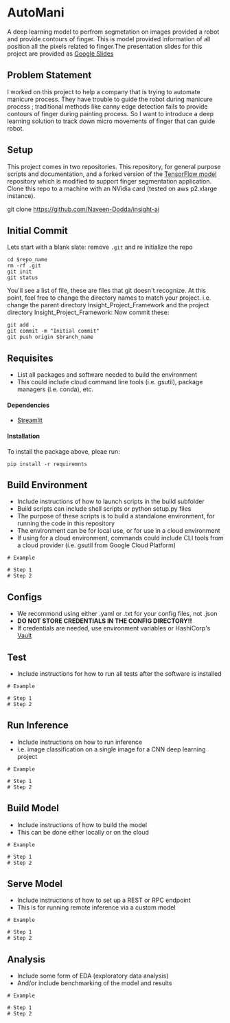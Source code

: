 # AutoMani
A deep learning model to perfrom segmetation on images provided a robot and provide contours of finger. This is model provided information of all position all the pixels related to finger.The presentation slides for this project are provided as [Google Slides](https://drive.google.com/open?id=1fJP-UhYJfN1BGsrhc85v0OSsd_AJIWoYlNtNQ7Ev6mU)

## Problem Statement
I worked on this project to help a company that is trying to automate manicure process. They have trouble to guide the robot during manicure process ; traditional methods like canny edge detection fails to provide contours of finger during painting process. So I want to introduce a deep learning solution to track down micro movements of finger that can guide robot.



## Setup
This project comes in two repositories. This repository, for general purpose scripts and documentation, and a forked version of the [TensorFlow model](https://github.com/Naveen-Dodda/models) repository which is modified to support finger segmentation application. 
Clone this repo to a machine with an NVidia card (tested on aws p2.xlarge instance).

git clone https://github.com/Naveen-Dodda/insight-ai

## Initial Commit
Lets start with a blank slate: remove `.git` and re initialize the repo
```
cd $repo_name
rm -rf .git   
git init   
git status
```  
You'll see a list of file, these are files that git doesn't recognize. At this point, feel free to change the directory names to match your project. i.e. change the parent directory Insight_Project_Framework and the project directory Insight_Project_Framework:
Now commit these:
```
git add .
git commit -m "Initial commit"
git push origin $branch_name
```

## Requisites

- List all packages and software needed to build the environment
- This could include cloud command line tools (i.e. gsutil), package managers (i.e. conda), etc.

#### Dependencies

- [Streamlit](streamlit.io)

#### Installation
To install the package above, pleae run:
```shell
pip install -r requiremnts
```

## Build Environment
- Include instructions of how to launch scripts in the build subfolder
- Build scripts can include shell scripts or python setup.py files
- The purpose of these scripts is to build a standalone environment, for running the code in this repository
- The environment can be for local use, or for use in a cloud environment
- If using for a cloud environment, commands could include CLI tools from a cloud provider (i.e. gsutil from Google Cloud Platform)
```
# Example

# Step 1
# Step 2
```

## Configs
- We recommond using either .yaml or .txt for your config files, not .json
- **DO NOT STORE CREDENTIALS IN THE CONFIG DIRECTORY!!**
- If credentials are needed, use environment variables or HashiCorp's [Vault](https://www.vaultproject.io/)


## Test
- Include instructions for how to run all tests after the software is installed
```
# Example

# Step 1
# Step 2
```

## Run Inference
- Include instructions on how to run inference
- i.e. image classification on a single image for a CNN deep learning project
```
# Example

# Step 1
# Step 2
```

## Build Model
- Include instructions of how to build the model
- This can be done either locally or on the cloud
```
# Example

# Step 1
# Step 2
```

## Serve Model
- Include instructions of how to set up a REST or RPC endpoint
- This is for running remote inference via a custom model
```
# Example

# Step 1
# Step 2
```

## Analysis
- Include some form of EDA (exploratory data analysis)
- And/or include benchmarking of the model and results
```
# Example

# Step 1
# Step 2
```
